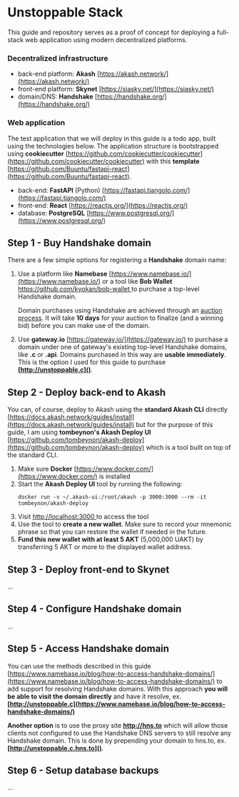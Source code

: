 # Unstoppable Stack
This guide and repository serves as a proof of concept for deploying a full-stack web application using modern decentralized platforms.

### Decentralized infrastructure
- back-end platform: **Akash** [https://akash.network/](https://akash.network/)
- front-end platform: **Skynet** [https://siasky.net/](https://siasky.net/)
- domain/DNS: **Handshake** [https://handshake.org/](https://handshake.org/)

### Web application
The test application that we will deploy in this guide is a todo app, built using the technologies below. The application structure is bootstrapped using **cookiecutter** [https://github.com/cookiecutter/cookiecutter](https://github.com/cookiecutter/cookiecutter) with this **template** [https://github.com/Buuntu/fastapi-react](https://github.com/Buuntu/fastapi-react).

- back-end: **FastAPI** (Python) [https://fastapi.tiangolo.com/](https://fastapi.tiangolo.com/)
- front-end: **React** [https://reactjs.org/](https://reactjs.org/)
- database: **PostgreSQL** [https://www.postgresql.org/](https://www.postgresql.org/)


## Step 1 - Buy Handshake domain
There are a few simple options for registering a **Handshake** domain name:

1. Use a platform like **Namebase** [https://www.namebase.io/](https://www.namebase.io/) or a tool like **Bob Wallet** [https://github.com/kyokan/bob-wallet ](https://github.com/kyokan/bob-wallet) to purchase a top-level Handshake domain.

	Domain purchases using Handshake are achieved through an [auction process](https://www.namebase.io/blog/tutorial-3-basics-of-handshake-auction-and-bidding). It will take **10 days** for your auction to finalize (and a winning bid) before you can make use of the domain.

2. Use **gateway.io** [https://gateway.io/](https://gateway.io/) to purchase a domain under one of gateway's existing top-level Handshake domains, like **.c** or **.api**. Domains purchased in this way are **usable immediately**. This is the option I used for this guide to purchase **[http://unstoppable.c]()**.


## Step 2 - Deploy back-end to Akash

You can, of course, deploy to Akash using the **standard Akash CLI** directly [https://docs.akash.network/guides/install](https://docs.akash.network/guides/install) but for the purpose of this guide, I am using **tombeynon's Akash Deploy UI** [https://github.com/tombeynon/akash-deploy](https://github.com/tombeynon/akash-deploy) which is a tool built on top of the standard CLI.

1. Make sure **Docker** [https://www.docker.com/](https://www.docker.com/) is installed
2. Start the **Akash Deploy UI** tool by running the following:
	```
	docker run -v ~/.akash-ui:/root/akash -p 3000:3000 --rm -it tombeynon/akash-deploy
	```
3. Visit [http://localhost:3000
]() to access the tool
4. Use the tool to **create a new wallet**. Make sure to record your mnemonic phrase so that you can restore the wallet if needed in the future.
5. **Fund this new wallet with at least 5 AKT** (5,000,000 UAKT) by transferring 5 AKT or more to the displayed wallet address.

## Step 3 - Deploy front-end to Skynet
...

## Step 4 - Configure Handshake domain
...

## Step 5 - Access Handshake domain
You can use the methods described in this guide [https://www.namebase.io/blog/how-to-access-handshake-domains/](https://www.namebase.io/blog/how-to-access-handshake-domains/) to add support for resolving Handshake domains. With this approach **you will be able to visit the domain directly** and have it resolve, ex. **[http://unstoppable.c](https://www.namebase.io/blog/how-to-access-handshake-domains/)**

**Another option** is to use the proxy site **http://hns.to** which will allow those clients not configured to use the Handshake DNS servers to still resolve any Handshake domain. This is done by prepending your domain to hns.to, ex. **[http://unstoppable.c.hns.to]()**.

## Step 6 - Setup database backups
...
